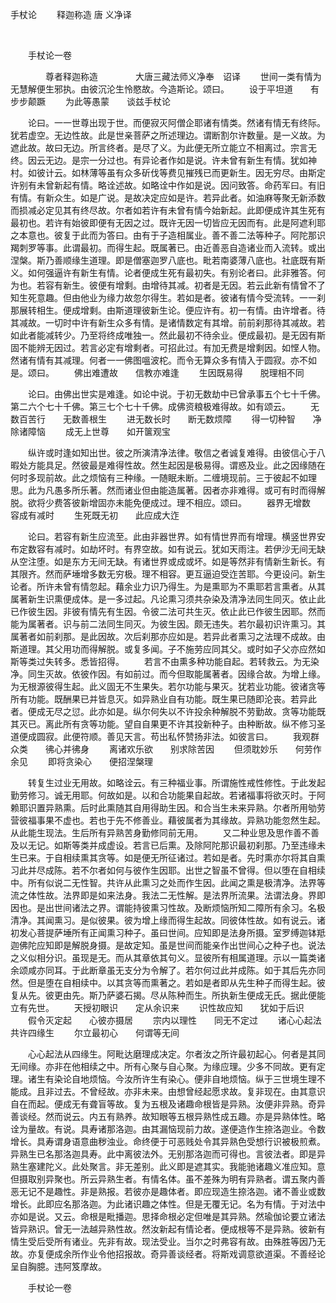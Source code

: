   手杖论
                        　　释迦称造  唐 义净译

                        
        　      


　　手杖论一卷

　　　　尊者释迦称造
　　　　大唐三藏法师义净奉　诏译
　　世间一类有情为无慧解便生邪执。由彼沉沦生怜愍故。今造斯论。颂曰。
　　设于平坦道　　有步步颠蹶
　　为此等愚蒙　　谈兹手杖论

　　论曰。一一世尊出现于世。而便寂灭阿僧企耶诸有情类。然诸有情无有终际。犹若虚空。无边性故。此是世亲菩萨之所述理边。谓断割尔许数量。是一义故。为遮此故。故曰无边。所言终者。是尽了义。为此便无所立能立不相离过。宗言无终。因云无边。是宗一分过也。有异论者作如是说。许未曾有新生有情。犹如神村。如彼计云。如林薄等虽有众多斫伐等费见摧残已而更新生。因无穷尽。由斯定许别有未曾新起有情。略诠述故。如略诠中作如是说。因问致答。命药军曰。有旧有情。有新众生。如是广说。是故决定应如是许。若异此者。如油麻等聚无新添数而损减必定见其有终尽故。尔者如若许有未曾有情今始新起。此即便成许其生死有最初也。若许有始彼即便有无因之过。既许无因一切皆应无因而有。此是阿遮利耶之本意也。彼复于此而为答曰。由有于子造相属业。善不善二法等种子。阿陀那识羯刺罗等事。此谓最初。而得生起。既属著已。由近善恶自造诸业而入流转。或出涅槃。斯乃善顺缘生道理。即是僧塞迦罗八底也。毗若南婆薄八底也。社底既有斯义。如何强逼许有新生有情。论者便成生死有最初失。有别论者曰。此非雅答。何为也。若容有新生。彼便有增剩。由增待其减。初者是无因。若云此新有情曾不了知生死意趣。但由他业为缘力故忽尔得生。若如是者。彼诸有情今受流转。一一刹那展转相生。便成增剩。由斯道理彼新生论。便应许有。初一有情。由许增者。待其减故。一切时中许有新生众多有情。是诸情数定有其增。前前刹那待其减故。若如此者能减转少。乃至将终成唯独一。然此最初不待余业。便成最初。是无因有斯固不能辨无因过。若言必定有增剩者。可招此过。有加无费是增剩因。如悭人物。然诸有情有其减理。何者一一佛图嗢波柁。而令无算众多有情入于圆寂。亦不如是。颂曰。
　　佛出难遭故　　信教亦难逢
　　生因既易得　　脱理相不同

　　论曰。由佛出世实是难逢。如论中说。于初无数劫中已曾承事五个七十千佛。第二六个七十千佛。第三七个七十千佛。成佛资粮极难得故。如有颂云。
　　无数百苦行　　无数善根生
　　进无数长时　　断无数烦障
　　得一切种智　　净除诸障恼
　　成无上世尊　　如开箧观宝

　　纵许或时逢如知出世。彼之所演清净法律。敬信之者诚复难得。由彼信心于八暇处方能具足。然彼最是难得性故。然生起因是极易得。谓惑及业。此之因缘随在何时多现前故。此之烦恼有三种缘。一随眠未断。二缠境现前。三于彼起不如理思。此为凡愚多所乐著。然而诸业但由能造属著。因者亦非难得。或可有时而得解脱。欲将少费答彼新增固亦未能免便成过。理不相应。颂曰。
　　器界无增数　　容成有减时
　　生死既无初　　此应成大迮

　　论曰。若容有新生应流至。此由非器世界。如有情世界而有增理。横竖世界安布定数容有减时。如劫坏时。有界空故。如有说云。犹如天雨注。若伊沙无间无缺从空注堕。如是东方无间无缺。有诸世界或成或坏。如是等然非有情新生新长。有其限齐。然而萨埵增多数无穷极。理不相容。更互逼迫受迮苦耶。今更设问。新生论者。所许未曾有情忽起。藉余业力识乃得生。为是熏耶为不熏耶若言熏者。从其属著新生识熏便成体。是一多过起。凡论熏习须共杂染及清净法同生同灭。依止此已作彼生因。非彼有情先有生因。令彼二法可共生灭。依止此已作彼生因耶。然而能为属著者。识与前二法同生同灭。为彼生因。颇无违失。若尔最初识许熏习。其属著者如前刹那。是此因故。次后刹那亦应如是。若异此者熏习之法理不成故。由斯道理。其父用功而得解脱。或复多闻。子不施劳应同其父。或时如子父亦应然如斯等类过失转多。悉皆招得。
　　若言不由熏多种功能自起。若转救云。为无染净。同生灭故。依彼作因。有如前过。而今但取能属著者。因缘合故。为增上缘。为无根源彼得生起。此义固无不生果失。若尔功能与果灭。犹若业功能。彼诸贪等所有功能。既酬果已并皆息灭。如异熟业自有功能。既生果已随即沦丧。若异此者。便成无尽之愆。此亦如是。纵尔何失以不许投余种解脱不劳勤故。贪等功能既其灭已。离此所有贪等功能。望自自果更不许其投新种子。由种断故。纵不修习圣道便成圆寂。此便符顺。善见天言。苟出私怀赞扬非法。如彼言曰。
　　我观群众类　　彿心并彿身
　　离诸欢乐欲　　别求除苦因
　　但须耽妙乐　　何劳作余见
　　即将贪染心　　便招涅槃理

　　转复生过业无用故。如略诠云。有三种福业事。所谓施性戒性修性。于此发起勤劳修习。诚无用耶。何故如是。以和合功能果自起故。若诸福事将欲灭时。于阿赖耶识置异熟熏。后时此熏随其自用得助生因。和合当生未来异熟。尔者所用劬劳营彼福事果不虚也。若也于先不修善业。藉彼属者为其缘故。异熟功能忽然生起。从此能生现法。生后所有异熟苦身勤修同前无用。
　　又二种业思及思作善不善及以无记。如斯等类并成虚设。若言已后熏。及除阿陀那识最初刹那。乃至违缘未生已来。于自相续熏其贪等。如是便无所征诸过。若如是者。先时熏亦尔将其自熏习此并尽成陈。若不尔者如何与彼作生因耶。出世之智虽不曾得。但以堕在自相续中。所有似说二无性智。共许从此熏习之处而作生因。此闻之熏是极清净。法界等流之体性故。法界即是如来法身。我法二无性解。是法界所流果。法谓法身。界即因也。是出世间诸法之界。谓能持彼熏习性故。及断烦恼所知二障所有余习。名极清净。其闻熏习。是似彼果。彼为增上缘而得生起故。同彼体性故。如有说云。诸初发心菩提萨埵所有正闻熏习种子。虽曰世间。应知即是法身所摄。室罗缚迦钵羝迦佛陀应知即是解脱身摄。是故定知。虽是世间而能亲作出世间心之种子也。说法之义似相分识。虽现是无。而从其章依其句义。显彼所有相属道理。示以一篇类诸余颂咸亦同耳。于此断章虽无支分为令解了。若尔何过此并成陈。如于其后先亦同然。但是堕在自相续中。以其贪等而熏著之。若如是者即从先生种子而得生起。彼复从先。彼更由先。斯乃萨婆石揭。尽从陈种而生。所执新生便成无氏。据此便能立有先世。
　　天授初眼识　　定从余识来
　　识性故应知　　犹如于后识
　　假令灭定起　　心彼亦摄居
　　宗内以理性　　同无不定过
　　诸心心起法　　共许四缘生
　　尔立最初心　　何谓等无间

　　心心起法从四缘生。阿毗达磨理成决定。尔者汝之所许最初起心。何者是其同无间缘。亦非在他相续之中。所有心聚与自心聚。为缘应理。少多不同故。更有定理。诸生有染论自地烦恼。今汝所许生有染心。便非自地烦恼。纵于三世境生理不能成。且非过去。不曾经故。亦非未来。由想曾经起愿求故。复非现在。由其意识自在而起。便成无有聋盲等故。复为五根及诸趣命根皆是异熟。汝便非异熟。奇异善谈经。然而说云。内五有熟养。故知眼等五根异熟性成五趣。亦是异熟体性。略诠为量故。有说。具寿诸那洛迦。由其漏恼现前力故。遂便造作生捺洛迦业。令数增长。具寿谓身语意曲秽浊业。命终便于可恶贱处令其异熟色受想行识被极煎煮。异熟生已名那洛迦具寿。此中离彼法外。无别那洛迦而可得也。言彼法者。即是异熟生塞建陀义。此处聚言。非无差别。此义即是遮其实。我能驰诸趣义准应知。意但摄取别异聚也。所云异熟生者。有情名体。虽不差殊为明有异熟者。谓五聚内善恶无记不是趣性。非是熟报。若彼亦是趣体者。即应现造生捺洛迦。诸不善业或数增长。此即应名那洛迦。为此诸识趣之体性。但是无覆无记。名为有情。于对法中亦如是说。又云。命根是毗播迦。思择命根必定但唯是其异熟。然瑜伽论要立诸法皆异熟识。曾无一法越异熟性故。然汝新起有情论者。便成根等不是异熟。彼新有情生受后受所有诸业。先非有故。现法受业。当尔之时弗容有故。由殊胜等因乃无故。亦复便成余所作业令他招报故。奇异善谈经者。将斯戏调意欲道渠。不善经论呈自胸臆。违阿笈摩故。

　　手杖论一卷


